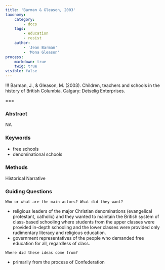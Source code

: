```yaml
---
title: 'Barman & Gleason, 2003'
taxonomy:
    category:
        - docs
    tags:
        - education
        - resist
    author:
        - 'Jean Barman'
        - 'Mona Gleason'
process:
    markdown: true
    twig: true
visible: false
---
```


!!! Barman, J., & Gleason, M. (2003). Children, teachers and schools in the history of British Columbia. Calgary: Detselig Enterprises.


===

### Abstract
NA

### Keywords
- free schools
- denominational schools

### Methods

Historical Narrative

### Guiding Questions

`Who or what are the main actors? What did they want?`

- religious leaders of the major Christian denominations (evangelical protestant, catholic) and they wanted to maintain the British system of class-based schooling where students from the upper classes were provided in-depth schooling and the lower classes were provided only rudimentary literacy and religious education.
- government representatives of the people who demanded free education for all, regardless of class.

`Where did these ideas come from?`

- primarily from the process of Confederation
